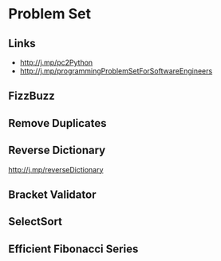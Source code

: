 
# Problem Set 

## Links
  - http://j.mp/pc2Python 
  - http://j.mp/programmingProblemSetForSoftwareEngineers

## FizzBuzz 

## Remove Duplicates

## Reverse Dictionary
http://j.mp/reverseDictionary

## Bracket Validator 

## SelectSort 

## Efficient Fibonacci Series 

<!--stackedit_data:
eyJoaXN0b3J5IjpbLTE4NTQzOTAzNDIsMTIwODE1MDE3MiwzNz
AwMDIzODZdfQ==
-->